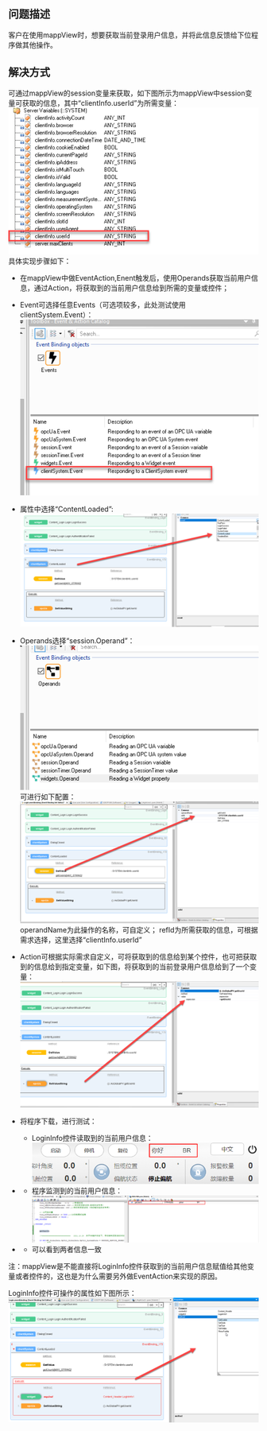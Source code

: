 ## 问题描述
客户在使用mappView时，想要获取当前登录用户信息，并将此信息反馈给下位程序做其他操作。

## 解决方式
可通过mappView的session变量来获取，如下图所示为mappView中session变量可获取的信息，其中“clientInfo.userId”为所需变量：
![](FILES/038mappView中获取当前用户信息/image-20230711150644679.png)
具体实现步骤如下：
- 在mappView中做EventAction,Enent触发后，使用Operands获取当前用户信息，通过Action，将获取到的当前用户信息给到所需的变量或控件；
- Event可选择任意Events（可选项较多，此处测试使用clientSystem.Event）：
    ![](FILES/038mappView中获取当前用户信息/image-20230711150710019.png)
- 属性中选择“ContentLoaded”:
    ![](FILES/038mappView中获取当前用户信息/image-20230711150811309.png)
- Operands选择“session.Operand”：
    ![](FILES/038mappView中获取当前用户信息/image-20230711150844015.png)
可进行如下配置：
    ![](FILES/038mappView中获取当前用户信息/image-20230711150907011.png)operandName为此操作的名称，可自定义；
refId为所需获取的信息，可根据需求选择，这里选择“clientInfo.userId”

- Action可根据实际需求自定义，可将获取到的信息给到某个控件，也可把获取到的信息给到指定变量，如下图，将获取到的当前登录用户信息给到了一个变量：
    ![](FILES/038mappView中获取当前用户信息/image-20230711150930500.png)
- 将程序下载，进行测试：
    - LoginInfo控件读取到的当前用户信息：
    ![](FILES/038mappView中获取当前用户信息/image-20230711150954568.png)

- - 程序监测到的当前用户信息：
    ![](FILES/038mappView中获取当前用户信息/image-20230711151031634.png)
- - 可以看到两者信息一致

  
注：mappView是不能直接将LoginInfo控件获取到的当前用户信息赋值给其他变量或者控件的，这也是为什么需要另外做EventAction来实现的原因。

LoginInfo控件可操作的属性如下图所示：
![](FILES/038mappView中获取当前用户信息/image-20230711151205572.png)